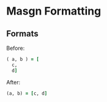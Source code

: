 # Masgn Formatting

## Formats

Before:

```ruby
( a, b ) = [
  c,
  d]
```

After:

```ruby
(a, b) = [c, d]
```
